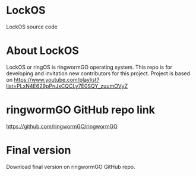 # LockOS
LockOS source code

# About LockOS
LockOS or ringOS is ringwormGO operating system. This repo is for developing and invitation new contributors for this project.
Project is based on https://www.youtube.com/playlist?list=PLxN4E629pPnJxCQCLy7E0SQY_zuumOVyZ

# ringwormGO GitHub repo link
https://github.com/ringwormGO/ringwormGO

# Final version
Download final version on ringwormGO GitHub repo.
